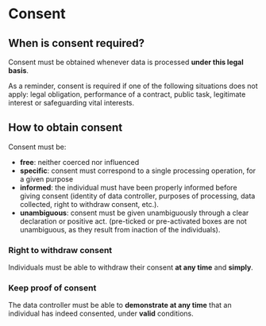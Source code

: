 # Consent

## When is consent required?

Consent must be obtained whenever data is processed **under this legal basis**.

As a reminder, consent is required if one of the following situations does not apply:
legal obligation, performance of a contract, public task, legitimate interest or safeguarding vital interests.

## How to obtain consent

Consent must be:

- **free**: neither coerced nor influenced
- **specific**: consent must correspond to a single processing operation, for a given purpose
- **informed**: the individual must have been properly informed before giving consent
  (identity of data controller, purposes of processing, data collected, right to withdraw consent, etc.).
- **unambiguous**: consent must be given unambiguously through a clear declaration or positive act.
  (pre-ticked or pre-activated boxes are not unambiguous, as they result from inaction of the individuals).

### Right to withdraw consent

Individuals must be able to withdraw their consent **at any time** and **simply**.

### Keep proof of consent

The data controller must be able to **demonstrate at any time** that an individual has indeed consented, under **valid** conditions.

